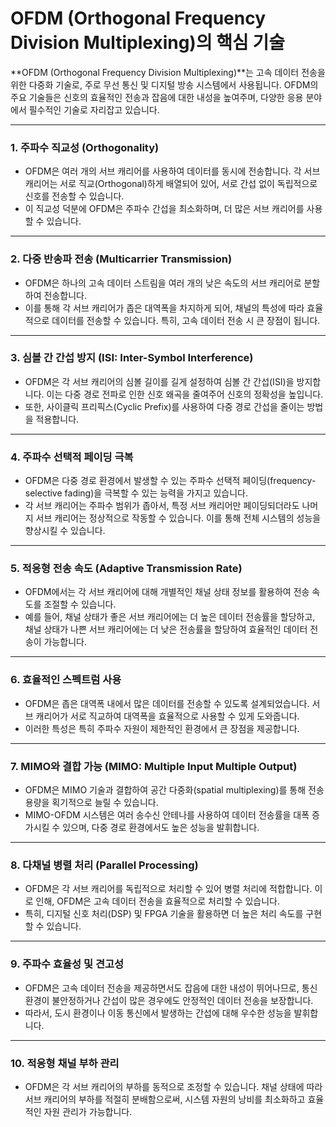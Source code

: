 # OFDM (Orthogonal Frequency Division Multiplexing)의 핵심 기술

**OFDM (Orthogonal Frequency Division Multiplexing)**는 고속 데이터 전송을 위한 다중화 기술로, 주로 무선 통신 및 디지털 방송 시스템에서 사용됩니다. OFDM의 주요 기술들은 신호의 효율적인 전송과 잡음에 대한 내성을 높여주며, 다양한 응용 분야에서 필수적인 기술로 자리잡고 있습니다.

---
### 1. **주파수 직교성 (Orthogonality)**
   - OFDM은 여러 개의 서브 캐리어를 사용하여 데이터를 동시에 전송합니다. 각 서브 캐리어는 서로 직교(Orthogonal)하게 배열되어 있어, 서로 간섭 없이 독립적으로 신호를 전송할 수 있습니다.
   - 이 직교성 덕분에 OFDM은 주파수 간섭을 최소화하며, 더 많은 서브 캐리어를 사용할 수 있습니다.

---
### 2. **다중 반송파 전송 (Multicarrier Transmission)**
   - OFDM은 하나의 고속 데이터 스트림을 여러 개의 낮은 속도의 서브 캐리어로 분할하여 전송합니다.
   - 이를 통해 각 서브 캐리어가 좁은 대역폭을 차지하게 되어, 채널의 특성에 따라 효율적으로 데이터를 전송할 수 있습니다. 특히, 고속 데이터 전송 시 큰 장점이 됩니다.

---
### 3. **심볼 간 간섭 방지 (ISI: Inter-Symbol Interference)**
   - OFDM은 각 서브 캐리어의 심볼 길이를 길게 설정하여 심볼 간 간섭(ISI)을 방지합니다. 이는 다중 경로 전파로 인한 신호 왜곡을 줄여주어 신호의 정확성을 높입니다.
   - 또한, 사이클릭 프리픽스(Cyclic Prefix)를 사용하여 다중 경로 간섭을 줄이는 방법을 적용합니다.

---
### 4. **주파수 선택적 페이딩 극복**
   - OFDM은 다중 경로 환경에서 발생할 수 있는 주파수 선택적 페이딩(frequency-selective fading)을 극복할 수 있는 능력을 가지고 있습니다.
   - 각 서브 캐리어는 주파수 범위가 좁아서, 특정 서브 캐리어만 페이딩되더라도 나머지 서브 캐리어는 정상적으로 작동할 수 있습니다. 이를 통해 전체 시스템의 성능을 향상시킬 수 있습니다.

---
### 5. **적응형 전송 속도 (Adaptive Transmission Rate)**
   - OFDM에서는 각 서브 캐리어에 대해 개별적인 채널 상태 정보를 활용하여 전송 속도를 조절할 수 있습니다.
   - 예를 들어, 채널 상태가 좋은 서브 캐리어에는 더 높은 데이터 전송률을 할당하고, 채널 상태가 나쁜 서브 캐리어에는 더 낮은 전송률을 할당하여 효율적인 데이터 전송이 가능합니다.

---
### 6. **효율적인 스펙트럼 사용**
   - OFDM은 좁은 대역폭 내에서 많은 데이터를 전송할 수 있도록 설계되었습니다. 서브 캐리어가 서로 직교하여 대역폭을 효율적으로 사용할 수 있게 도와줍니다.
   - 이러한 특성은 특히 주파수 자원이 제한적인 환경에서 큰 장점을 제공합니다.

---
### 7. **MIMO와 결합 가능 (MIMO: Multiple Input Multiple Output)**
   - OFDM은 MIMO 기술과 결합하여 공간 다중화(spatial multiplexing)를 통해 전송 용량을 획기적으로 늘릴 수 있습니다.
   - MIMO-OFDM 시스템은 여러 송수신 안테나를 사용하여 데이터 전송률을 대폭 증가시킬 수 있으며, 다중 경로 환경에서도 높은 성능을 발휘합니다.

---
### 8. **다채널 병렬 처리 (Parallel Processing)**
   - OFDM은 각 서브 캐리어를 독립적으로 처리할 수 있어 병렬 처리에 적합합니다. 이로 인해, OFDM은 고속 데이터 전송을 효율적으로 처리할 수 있습니다.
   - 특히, 디지털 신호 처리(DSP) 및 FPGA 기술을 활용하면 더 높은 처리 속도를 구현할 수 있습니다.

---
### 9. **주파수 효율성 및 견고성**
   - OFDM은 고속 데이터 전송을 제공하면서도 잡음에 대한 내성이 뛰어나므로, 통신 환경이 불안정하거나 간섭이 많은 경우에도 안정적인 데이터 전송을 보장합니다.
   - 따라서, 도시 환경이나 이동 통신에서 발생하는 간섭에 대해 우수한 성능을 발휘합니다.

---
### 10. **적응형 채널 부하 관리**
   - OFDM은 각 서브 캐리어의 부하를 동적으로 조정할 수 있습니다. 채널 상태에 따라 서브 캐리어의 부하를 적절히 분배함으로써, 시스템 자원의 낭비를 최소화하고 효율적인 자원 관리가 가능합니다.

